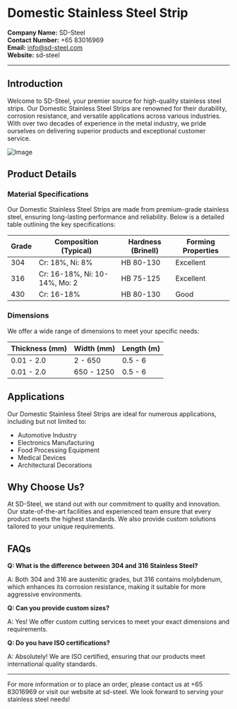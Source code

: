 # Domestic Stainless Steel Strip

**Company Name:** SD-Steel  
**Contact Number:** +65 83016969  
**Email:** info@sd-steel.com  
**Website:**  sd-steel

---

## Introduction

Welcome to SD-Steel, your premier source for high-quality stainless steel strips. Our Domestic Stainless Steel Strips are renowned for their durability, corrosion resistance, and versatile applications across various industries. With over two decades of experience in the metal industry, we pride ourselves on delivering superior products and exceptional customer service.

![Image](https://github.com/user-attachments/assets/2567258e-e124-4816-932d-1809bd27ef0b)

## Product Details

### Material Specifications

Our Domestic Stainless Steel Strips are made from premium-grade stainless steel, ensuring long-lasting performance and reliability. Below is a detailed table outlining the key specifications:

| Grade        | Composition (Typical)         | Hardness (Brinell) | Forming Properties |
|--------------|------------------------------|--------------------|---------------------|
| 304          | Cr: 18%, Ni: 8%               | HB 80-130          | Excellent           |
| 316          | Cr: 16-18%, Ni: 10-14%, Mo: 2 | HB 75-125          | Excellent           |
| 430          | Cr: 16-18%                   | HB 80-130          | Good                |

### Dimensions

We offer a wide range of dimensions to meet your specific needs:

| Thickness (mm) | Width (mm) | Length (m) |
|----------------|------------|------------|
| 0.01 - 2.0     | 2 - 650    | 0.5 - 6    |
| 0.01 - 2.0     | 650 - 1250 | 0.5 - 6    |

## Applications

Our Domestic Stainless Steel Strips are ideal for numerous applications, including but not limited to:

- Automotive Industry
- Electronics Manufacturing
- Food Processing Equipment
- Medical Devices
- Architectural Decorations

## Why Choose Us?

At SD-Steel, we stand out with our commitment to quality and innovation. Our state-of-the-art facilities and experienced team ensure that every product meets the highest standards. We also provide custom solutions tailored to your unique requirements.

## FAQs

**Q: What is the difference between 304 and 316 Stainless Steel?**

A: Both 304 and 316 are austenitic grades, but 316 contains molybdenum, which enhances its corrosion resistance, making it suitable for more aggressive environments.

**Q: Can you provide custom sizes?**

A: Yes! We offer custom cutting services to meet your exact dimensions and requirements.

**Q: Do you have ISO certifications?**

A: Absolutely! We are ISO certified, ensuring that our products meet international quality standards.

---

For more information or to place an order, please contact us at +65 83016969 or visit our website at  sd-steel. We look forward to serving your stainless steel needs!